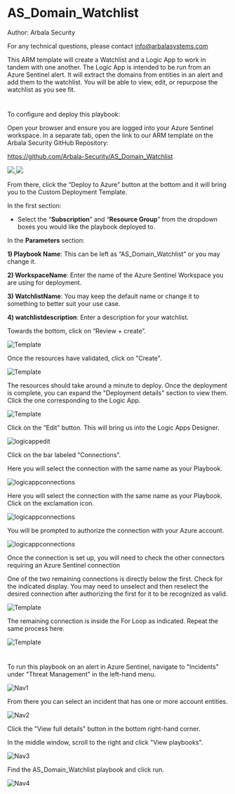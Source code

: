 # AS_Domain_Watchlist

Author: Arbala Security

For any technical questions, please contact info@arbalasystems.com   

This ARM template will create a Watchlist and a Logic App to work in tandem with one another. The Logic App is intended to be run from an Azure Sentinel alert. It will extract the domains from entities in an alert and add them to the watchlist. You will be able to view, edit, or repurpose the watchlist as you see fit.

#
To configure and deploy this playbook:
 
Open your browser and ensure you are logged into your Azure Sentinel workspace. In a separate tab, open the link to our ARM template on the Arbala Security GitHub Repository:

https://github.com/Arbala-Security/AS_Domain_Watchlist

<a href="https://portal.azure.com/#create/Microsoft.Template/uri/https%3A%2F%2Fraw.githubusercontent.com%2FArbala-Security%2FAS_Domain_Watchlist%2Fmain%2Fazuredeploy.json" target="_blank">
    <img src="https://aka.ms/deploytoazurebutton""/>
</a>
<a href="https://portal.azure.com/#create/Microsoft.Template/uri/https%3A%2F%2Fraw.githubusercontent.com%2FArbala-Security%2FAS_Domain_Watchlist%2Fmain%2Fazuredeploy.json" target="_blank">
<img src="https://raw.githubusercontent.com/Azure/azure-quickstart-templates/master/1-CONTRIBUTION-GUIDE/images/deploytoazuregov.png"/>
</a>                                                 

From there, click the “Deploy to Azure” button at the bottom and it will bring you to the Custom Deployment Template.

In the first section:  

* Select the “**Subscription**” and “**Resource Group**” from the dropdown boxes you would like the playbook deployed to.  

In the **Parameters** section:   

**1) Playbook Name**: This can be left as “AS_Domain_Watchlist” or you may change it.  

**2) WorkspaceName**: Enter the name of the Azure Sentinel Workspace you are using for deployment.

**3) WatchlistName**: You may keep the default name or change it to something to better suit your use case.

**4) watchlistdescription**:  Enter a description for your watchlist. 

Towards the bottom, click on “Review + create”. 

![Template](Images/template1.png)

Once the resources have validated, click on "Create".

![Template](Images/template2.png)

The resources should take around a minute to deploy. Once the deployment is complete, you can expand the "Deployment details" section to view them.
Click the one corresponding to the Logic App.
                                                                                                                             
![Template](Images/template3.png)
                                                                                                                             
Click on the “Edit” button. This will bring us into the Logic Apps Designer.
                                                                                                                             
![logicappedit](Images/logicappedit.png)

Click on the bar labeled “Connections”.

Here you will select the connection with the same name as your Playbook.                                                                                                         
                                                                                                                             
![logicappconnections](Images/logicappconnections1.png)

Here you will select the connection with the same name as your Playbook. Click on the exclamation  icon.                          
                                                                                                                             
![logicappconnections](Images/logicappconnections2.png)                                                                                                                           
                                                                                                                             
You will be prompted to authorize the connection with your Azure account.
                                                                                                                             
![logicappconnections](Images/logicappconnections3.png) 
 
 Once the connection is set up, you will need to check the other connectors requiring an Azure Sentinel connection
                                                                                             
One of the two remaining connections is directly below the first. Check for the indicated display. You may need to unselect and then reselect the desired connection after authorizing the first for it to be recognized as valid.
                                                                                                                             
![Template](Images/logicappconnections4.png)                                                                                                                                     

The remaining connection is inside the For Loop as indicated. Repeat the same process here.                                       
                                                                                                                             
![Template](Images/logicappconnections5.png)                                                                                                                               

#
To run this playbook on an alert in Azure Sentinel, navigate to "Incidents" under "Threat Management" in the left-hand menu.

![Nav1](Images/nav1.png)

From there you can select an incident that has one or more account entities.

![Nav2](Images/nav2.png)

Click the "View full details" button in the bottom right-hand corner.

In the middle window, scroll to the right and click "View playbooks".

![Nav3](Images/nav3.png)

Find the AS_Domain_Watchlist playbook and click run.

![Nav4](Images/nav4.png)                                                                                                               
